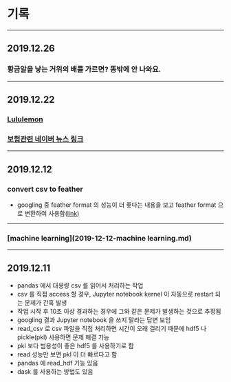 # 기록

----
## 2019.12.26
### 황금알을 낳는 거위의 배를 가르면? 똥밖에 안 나와요.

----
## 2019.12.22

### [Lululemon](2019-12-22-lululemon.md)

### [보험관련 네이버 뉴스 링크](2019-12-22-news-links-in-naver.md)

----

## 2019.12.12

### convert csv to feather
- googling 중 feather format 의 성능이 더 좋다는 내용을 보고 feather format 으로 변환하여 사용함([link](https://towardsdatascience.com/the-best-format-to-save-pandas-data-414dca023e0d))

----

### [machine learning](2019-12-12-machine learning.md)


----

## 2019.12.11

- pandas 에서 대용량 csv 를 읽어서 처리하는 작업
- csv 를 직접 access 할 경우, Jupyter notebook kernel 이 자동으로 restart 되는 문제가 간혹 발생
- 작업 시작 후 10초 이상 경과하는 경우에 그와 같은 문제가 발생하는 것으로 추정됨
- googling 결과 Jupyter notebook 을 쓰지 말라는 답변 보임
- read_csv 로 csv 파일을 직접 처리하면 시간이 오래 걸리기 때문에 hdf5 나 pickle(pkl) 사용하면 문제 해결 가능
- pkl 보다 범용성이 좋은 hdf5 를 사용하기로 함
- read 성능만 보면 pkl 이 더 빠르다고 함
- pandas 에 read_hdf 기능 있음
- dask 를 사용하는 방법도 있음
